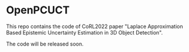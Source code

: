 # OpenPCUCT

This repo contains the code of CoRL2022 paper "Laplace Approximation Based Epistemic Uncertainty Estimation in 3D Object Detection".

The code will be released soon.
